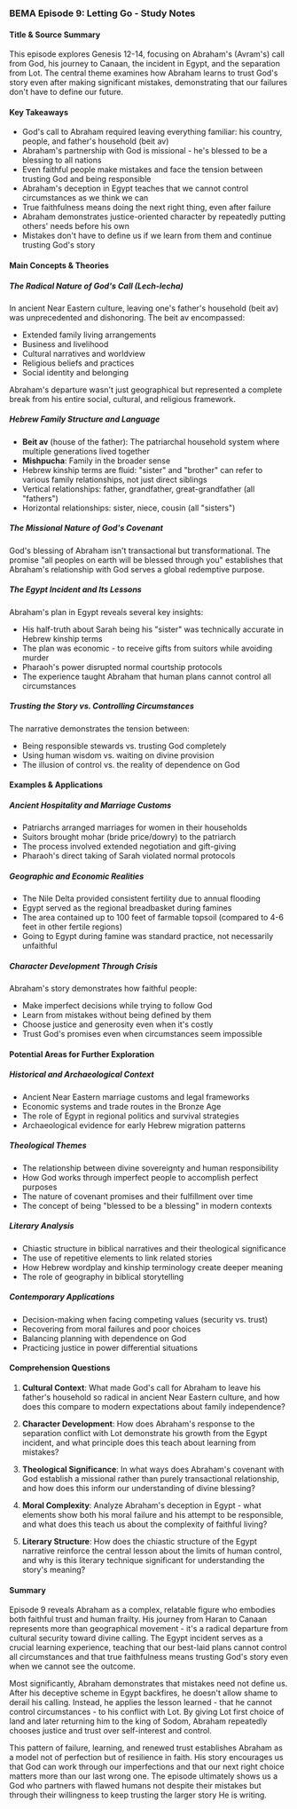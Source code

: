 ### BEMA Episode 9: Letting Go - Study Notes

#### Title & Source Summary
This episode explores Genesis 12-14, focusing on Abraham's (Avram's) call from God, his journey to Canaan, the incident in Egypt, and the separation from Lot. The central theme examines how Abraham learns to trust God's story even after making significant mistakes, demonstrating that our failures don't have to define our future.

#### Key Takeaways
- God's call to Abraham required leaving everything familiar: his country, people, and father's household (beit av)
- Abraham's partnership with God is missional - he's blessed to be a blessing to all nations
- Even faithful people make mistakes and face the tension between trusting God and being responsible
- Abraham's deception in Egypt teaches that we cannot control circumstances as we think we can
- True faithfulness means doing the next right thing, even after failure
- Abraham demonstrates justice-oriented character by repeatedly putting others' needs before his own
- Mistakes don't have to define us if we learn from them and continue trusting God's story

#### Main Concepts & Theories

##### The Radical Nature of God's Call (Lech-lecha)
In ancient Near Eastern culture, leaving one's father's household (beit av) was unprecedented and dishonoring. The beit av encompassed:
- Extended family living arrangements
- Business and livelihood
- Cultural narratives and worldview
- Religious beliefs and practices
- Social identity and belonging

Abraham's departure wasn't just geographical but represented a complete break from his entire social, cultural, and religious framework.

##### Hebrew Family Structure and Language
- **Beit av** (house of the father): The patriarchal household system where multiple generations lived together
- **Mishpucha**: Family in the broader sense
- Hebrew kinship terms are fluid: "sister" and "brother" can refer to various family relationships, not just direct siblings
- Vertical relationships: father, grandfather, great-grandfather (all "fathers")
- Horizontal relationships: sister, niece, cousin (all "sisters")

##### The Missional Nature of God's Covenant
God's blessing of Abraham isn't transactional but transformational. The promise "all peoples on earth will be blessed through you" establishes that Abraham's relationship with God serves a global redemptive purpose.

##### The Egypt Incident and Its Lessons
Abraham's plan in Egypt reveals several key insights:
- His half-truth about Sarah being his "sister" was technically accurate in Hebrew kinship terms
- The plan was economic - to receive gifts from suitors while avoiding murder
- Pharaoh's power disrupted normal courtship protocols
- The experience taught Abraham that human plans cannot control all circumstances

##### Trusting the Story vs. Controlling Circumstances
The narrative demonstrates the tension between:
- Being responsible stewards vs. trusting God completely
- Using human wisdom vs. waiting on divine provision
- The illusion of control vs. the reality of dependence on God

#### Examples & Applications

##### Ancient Hospitality and Marriage Customs
- Patriarchs arranged marriages for women in their households
- Suitors brought mohar (bride price/dowry) to the patriarch
- The process involved extended negotiation and gift-giving
- Pharaoh's direct taking of Sarah violated normal protocols

##### Geographic and Economic Realities
- The Nile Delta provided consistent fertility due to annual flooding
- Egypt served as the regional breadbasket during famines
- The area contained up to 100 feet of farmable topsoil (compared to 4-6 feet in other fertile regions)
- Going to Egypt during famine was standard practice, not necessarily unfaithful

##### Character Development Through Crisis
Abraham's story demonstrates how faithful people:
- Make imperfect decisions while trying to follow God
- Learn from mistakes without being defined by them
- Choose justice and generosity even when it's costly
- Trust God's promises even when circumstances seem impossible

#### Potential Areas for Further Exploration

##### Historical and Archaeological Context
- Ancient Near Eastern marriage customs and legal frameworks
- Economic systems and trade routes in the Bronze Age
- The role of Egypt in regional politics and survival strategies
- Archaeological evidence for early Hebrew migration patterns

##### Theological Themes
- The relationship between divine sovereignty and human responsibility
- How God works through imperfect people to accomplish perfect purposes
- The nature of covenant promises and their fulfillment over time
- The concept of being "blessed to be a blessing" in modern contexts

##### Literary Analysis
- Chiastic structure in biblical narratives and their theological significance
- The use of repetitive elements to link related stories
- How Hebrew wordplay and kinship terminology create deeper meaning
- The role of geography in biblical storytelling

##### Contemporary Applications
- Decision-making when facing competing values (security vs. trust)
- Recovering from moral failures and poor choices
- Balancing planning with dependence on God
- Practicing justice in power differential situations

#### Comprehension Questions

1. **Cultural Context**: What made God's call for Abraham to leave his father's household so radical in ancient Near Eastern culture, and how does this compare to modern expectations about family independence?

2. **Character Development**: How does Abraham's response to the separation conflict with Lot demonstrate his growth from the Egypt incident, and what principle does this teach about learning from mistakes?

3. **Theological Significance**: In what ways does Abraham's covenant with God establish a missional rather than purely transactional relationship, and how does this inform our understanding of divine blessing?

4. **Moral Complexity**: Analyze Abraham's deception in Egypt - what elements show both his moral failure and his attempt to be responsible, and what does this teach us about the complexity of faithful living?

5. **Literary Structure**: How does the chiastic structure of the Egypt narrative reinforce the central lesson about the limits of human control, and why is this literary technique significant for understanding the story's meaning?

#### Summary

Episode 9 reveals Abraham as a complex, relatable figure who embodies both faithful trust and human frailty. His journey from Haran to Canaan represents more than geographical movement - it's a radical departure from cultural security toward divine calling. The Egypt incident serves as a crucial learning experience, teaching that our best-laid plans cannot control all circumstances and that true faithfulness means trusting God's story even when we cannot see the outcome.

Most significantly, Abraham demonstrates that mistakes need not define us. After his deceptive scheme in Egypt backfires, he doesn't allow shame to derail his calling. Instead, he applies the lesson learned - that he cannot control circumstances - to his conflict with Lot. By giving Lot first choice of land and later returning him to the king of Sodom, Abraham repeatedly chooses justice and trust over self-interest and control.

This pattern of failure, learning, and renewed trust establishes Abraham as a model not of perfection but of resilience in faith. His story encourages us that God can work through our imperfections and that our next right choice matters more than our last wrong one. The episode ultimately shows us a God who partners with flawed humans not despite their mistakes but through their willingness to keep trusting the larger story He is writing.